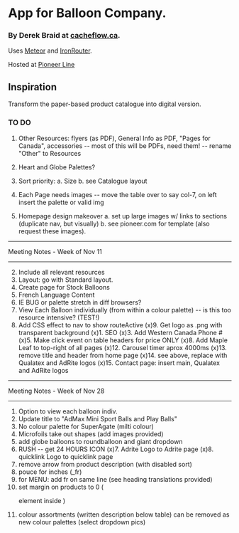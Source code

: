 # App for Balloon Company.  

### By Derek Braid at [cacheflow.ca](http://cacheflow.ca).

Uses [Meteor](http://meteor.com) and [IronRouter](https://github.com/EventedMind/iron-router).

Hosted at [Pioneer Line](http://pioneerline.ca) 

## Inspiration

Transform the paper-based product catalogue into digital version.

### TO DO 


1. Other Resources: flyers (as PDF), General Info as PDF, "Pages for Canada", accessories 
-- most of this will be PDFs, need them!
-- rename "Other" to Resources 

2.  Heart and Globe Palettes?

3.  Sort priority: 
  a.  Size
  b.  see Catalogue layout

4.  Each Page needs images
-- move the table over to say col-7, on left insert the palette or valid img

5.  Homepage design makeover
  a.  set up large images w/ links to sections (duplicate nav, but visually)
  b.  see pioneer.com for template (also request these images).




******************************************************
Meeting Notes - Week of Nov 11
******************************************************

2.  Include all relevant resources 
4.  Layout: go with Standard layout.
6.  Create page for Stock Balloons
7.  French Language Content
10. IE BUG or palette stretch in diff browsers?  
11. View Each Balloon individually (from within a colour palette)
  -- is this too resource intensive? (TEST!) 
16. Add CSS effect to nav to show routeActive
(x)9.  Get logo as .png with transparent background
(x)1.  SEO 
(x)3.  Add Western Canada Phone #
(x)5.  Make click event on table headers for price ONLY
(x)8.  Add Maple Leaf to top-right of all pages
(x)12. Carousel timer aprox 4000ms
(x)13. remove title and header from home page
(x)14. see above, replace with Qualatex and AdRite logos
(x)15. Contact page: insert main, Qualatex and AdRite logos 


******************************************************
Meeting Notes - Week of Nov 28
******************************************************


1.  Option to view each balloon indiv. 
2.  Update title to "AdMax Mini Sport Balls and Play Balls"
3.  No colour palette for SuperAgate (milti colour)
4.  Microfoils take out shapes (add images provided)
5.  add globe balloons to roundballoon and giant dropdown
6.  RUSH -- get 24 HOURS ICON
(x)7.  Adrite Logo to Adrite page 
(x)8.  quicklink Logo to quicklink page 
9.  remove arrow from product description (with disabled sort) 
10. pouce for inches (_fr)
11. for MENU: add fr on same line (see heading translations provided)
12. set margin on products to 0 (<p> element inside <tr>)
13. colour assortments (written description below table) can be removed as new colour palettes (select dropdown pics)